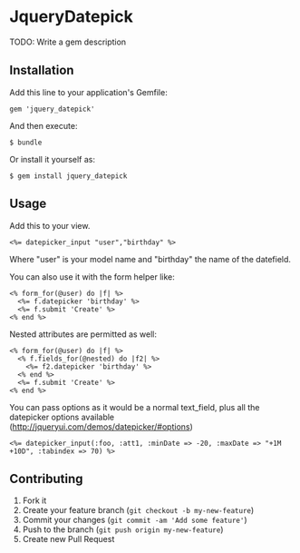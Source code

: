 # JqueryDatepick

TODO: Write a gem description

## Installation

Add this line to your application's Gemfile:

    gem 'jquery_datepick'

And then execute:

    $ bundle

Or install it yourself as:

    $ gem install jquery_datepick

## Usage

Add this to your view.

    <%= datepicker_input "user","birthday" %>
	

Where "user" is your model name and "birthday" the name of the datefield.

You can also use it with the form helper like:

    <% form_for(@user) do |f| %>
      <%= f.datepicker 'birthday' %>
      <%= f.submit 'Create' %>
    <% end %>

Nested attributes are permitted as well:

    <% form_for(@user) do |f| %>
      <% f.fields_for(@nested) do |f2| %>
        <%= f2.datepicker 'birthday' %>
      <% end %>
      <%= f.submit 'Create' %>
    <% end %>

You can pass options as it would be a normal text_field, plus all the datepicker options available (http://jqueryui.com/demos/datepicker/#options)

    <%= datepicker_input(:foo, :att1, :minDate => -20, :maxDate => "+1M +10D", :tabindex => 70) %>


## Contributing

1. Fork it
2. Create your feature branch (`git checkout -b my-new-feature`)
3. Commit your changes (`git commit -am 'Add some feature'`)
4. Push to the branch (`git push origin my-new-feature`)
5. Create new Pull Request
